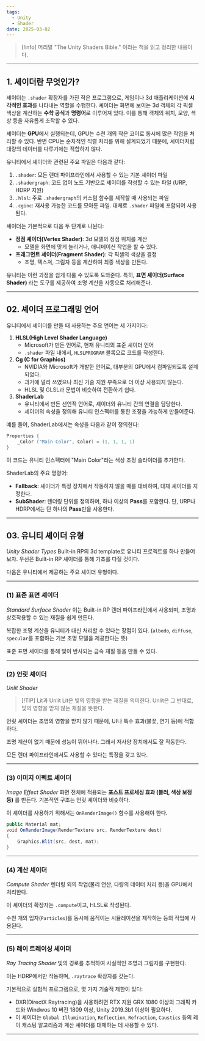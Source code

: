 ```yaml
---
tags:
  - Unity
  - Shader
date: 2025-03-02
---
```


> [!info] 머리말
> "The Unity Shaders Bible." 이라는 책을 읽고 정리한 내용이다.

---
## 1. 셰이더란 무엇인가?
셰이더는 `.shader` 확장자를 가진 작은 프로그램으로, 게임이나 3d 애플리케이션에 **시각적인 효과**를 나타내는 역할을 수행한다.
셰이더는 화면에 보이는 3d 객체의 각 픽셀 색상을 계산하는 **수학 공식**과 **명령어**로 이루어져 있다. 이를 통해 객체의 위치, 모양, 색상 등을 자유롭게 조작할 수 있다.

셰이더는 **GPU**에서 실행되는데, GPU는 수천 개의 작은 코어로 동시에 많은 작업을 처리할 수 있다.
반면 CPU는 순차적인 직렬 처리를 위해 설계되었기 때문에, 셰이더처럼 대량의 데이터를 다루기에는 적합하지 않다.

유니티에서 셰이더와 관련된 주요 파일은 다음과 같다:
1. `.shader`: 모든 렌더 파이프라인에서 사용할 수 있는 기본 셰이더 파일
2. `.shadergraph`: 코드 없이 노드 기반으로 셰이더를 작성할 수 있는 파일 (URP, HDRP 지원)
3. `.hlsl`: 주로 `.shadergraph`의 커스텀 함수를 제작할 때 사용되는 파일
4. `.cginc`: 재사용 가능한 코드를 모아둔 파일. 대체로 `.shader` 파일에 포함되어 사용된다.

셰이더는 기본적으로 다음 두 단계로 나뉜다:
- **정점 셰이더(Vertex Shader)**: 3d 모델의 정점 위치를 계산
	- 모델을 화면에 맞게 늘리거나, 애니메이션 작업을 할 수 있다.
- **프래그먼트 셰이더(Fragment Shader)**: 각 픽셀의 색상을 결정
	- 조명, 텍스쳐, 그림자 등을 계산하여 최종 색상을 만든다.

유니티는 이런 과정을 쉽게 다룰 수 있도록 도와준다.
특히, **표면 셰이더(Surface Shader)** 라는 도구를 제공하여 조명 계산을 자동으로 처리해준다.

---
## 02. 셰이더 프로그래밍 언어
유니티에서 셰이더를 만들 때 사용하는 주요 언어는 세 가지이다:
1. **HLSL(High Level Shader Language)**
	- Microsoft가 만든 언어로, 현재 유니티의 표준 셰이더 언어
	- `.shader` 파일 내에서, `HLSLPROGRAM` 블록으로 코드를 작성한다.
2. **Cg (C for Graphics)**
	- NVIDIA와 Microsoft가 개발한 언어로, 대부분의 GPU에서 컴파일되도록 설계되었다.
	- 과거에 널리 쓰였으나 최신 기술 지원 부족으로 더 이상 사용되지 않는다.
	- HLSL 및 GLSL과 문법이 비슷하여 전환하기 쉽다.
3. **ShaderLab**
	- 유니티에서 만든 선언적 언어로, 셰이더와 유니티 간의 연결을 담당한다.
	- 셰이더의 속성을 정의해 유니티 인스펙터를 통한 조정을 가능하게 만들어준다.

예를 들어, ShaderLab에서는 속성을 다음과 같이 정의한다:
```c
Properties {
	_Color ("Main Color", Color) = (1, 1, 1, 1)
}
```
이 코드는 유니티 인스펙터에 "Main Color"라는 색상 조정 슬라이더를 추가한다.

ShaderLab의 주요 명령어:
- **Fallback**: 셰이더가 특정 장치에서 작동하지 않을 때를 대비하여, 대체 셰이더를 지정한다.
- **SubShader**: 렌더링 단위를 정의하며, 하나 이상의 **Pass**를 포함한다. 단, URP나 HDRP에서는 단 하나의 **Pass**만을 사용한다.

---
## 03. 유니티 셰이더 유형
*Unity Shader Types*
Built-in RP의 3d template로 유니티 프로젝트를 하나 만들어보자.
우선은 Built-in RP 셰이더를 통해 기초를 다질 것이다.

다음은 유니티에서 제공하는 주요 셰이더 유형이다.

---
### (1) 표준 표면 셰이더
*Standard Surface Shader*
이는 Built-in RP 렌더 파이프라인에서 사용되며, 조명과 상호작용할 수 있는 재질을 쉽게 만든다.

복잡한 조명 계산을 유니티가 대신 처리할 수 있다는 장점이 있다.
(`albedo`, `diffuse`, `specular`를 포함하는 기본 조명 모델을 제공한다는 뜻)

표준 표면 셰이더를 통해 빛이 반사되는 금속 재질 등을 만들 수 있다.

---
### (2) 언릿 셰이더
*Unlit Shader*
> [!TIP] Lit과 Unlit
> Lit은 빛의 영향을 받는 재질을 의미한다.
> Unlit은 그 반대로, 빛의 영향을 받지 않는 재질을 뜻한다.

언릿 셰이더는 조명의 영향을 받지 않기 때문에, UI나 특수 효과(불꽃, 연기 등)에 적합하다.

조명 계산이 없기 때문에 성능이 뛰어나다.
그래서 저사양 장치에서도 잘 작동한다.

모든 렌더 파이프라인에서도 사용할 수 있다는 특징을 갖고 있다.

---
### (3) 이미지 이펙트 셰이더
*Image Effect Shader*
화면 전체에 적용되는 **포스트 프로세싱 효과 (블러, 색상 보정 등)** 를 만든다.
기본적인 구조는 언릿 셰이더와 비슷하다.

이 셰이더를 사용하기 위해서는 `OnRenderImage()` 함수를 사용해야 한다.

```cs
public Material mat;
void OnRenderImage(RenderTexture src, RenderTexture dest)
{
	Graphics.Blit(src, dest, mat);
}
```

---
### (4) 계산 셰이더
*Compute Shader*
렌더링 외의 작업(물리 연산, 다량의 데이터 처리 등)을 GPU에서 처리한다.

이 셰이더의 확장자는 `.compute`이고, HLSL로 작성된다.

수천 개의 입자(`Particles`)를 동시에 움직이는 시뮬레이션을 제작하는 등의 작업에 사용된다.

---
### (5) 레이 트레이싱 셰이더
*Ray Tracing Shader*
빛의 경로를 추적하여 사실적인 조명과 그림자를 구현한다.

이는 HDRP에서만 작동하며, `.raytrace` 확장자를 갖는다.

기본적으로 실험적 프로그램으로, 몇 가지 기술적 제한이 있다:
- DXR(DirectX Raytracing)을 사용하려면 RTX 지원 GRX 1080 이상의 그래픽 카드와 Windwos 10 버전 1809 이상, Unity 2019.3b1 이상이 필요하다.
- 이 셰이더는 `Global Illumination`, `Reflection`, `Refraction`, `Caustics` 등의 레이 캐스팅 알고리즘과 계산 셰이더를 대체하는 데 사용할 수 있다.

---
